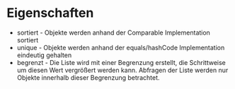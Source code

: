 # Eigenschaften #
- sortiert - Objekte werden anhand der Comparable Implementation sortiert
- unique - Objekte werden anhand der equals/hashCode Implementation eindeutig gehalten
- begrenzt - Die Liste wird mit einer Begrenzung erstellt, die Schrittweise um diesen Wert vergrößert werden kann. Abfragen der Liste werden nur Objekte innerhalb dieser Begrenzung betrachtet. 
